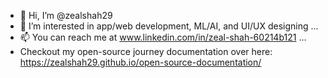 - 👋 Hi, I’m @zealshah29
- 👀 I’m interested in app/web development, ML/AI, and UI/UX designing ...
- 📫 You can reach me at  www.linkedin.com/in/zeal-shah-60214b121 ...
- Checkout my open-source journey documentation over here: https://zealshah29.github.io/open-source-documentation/
<!---
zealshah29/zealshah29 is a ✨ special ✨ repository because its `README.md` (this file) appears on your GitHub profile.
You can click the Preview link to take a look at your changes.
--->
